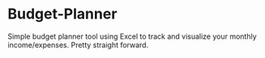 # Budget-Planner
Simple budget planner tool using Excel to track and visualize your monthly income/expenses. 
Pretty straight forward. 
